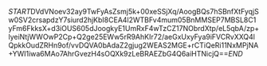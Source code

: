 $START$DVdVNoev32ay9TwFyAsZsmj5k+00xeSSjXq/AoogBQs7hSBnfXtFyqjSw0SV2crsapdzY7siurd2hjKbI8CEA4l2WTBFv4mum05BnMMSEP7MBSL8C1yFm6FkksX+d3iOUS605dJoogkyE1UmRxF4wTzCZ17NObrdXtp/eL5qbA/zp+lyeiNtjWWOwP2Cp+Q2ge25EWw5rR9AhKIr72/aeGxUxyFya9iFVCRvXXQ4lQpkkOudZRHn9of/vvDQVA0bAdaZ2gjug2WEAS2MGE+rCTiQeRi11NxMPjNA+YWI1iwa6MAo7AhrGvezH4sOQXk9zLeBRAEZbG4Q6aiHTNicjQ==$END$